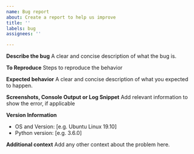 ```yaml
---
name: Bug report
about: Create a report to help us improve
title: ''
labels: bug
assignees: ''

---
```


**Describe the bug**
A clear and concise description of what the bug is.

**To Reproduce**
Steps to reproduce the behavior

**Expected behavior**
A clear and concise description of what you expected to happen.

**Screenshots, Console Output or Log Snippet**
Add relevant information to show the error, if applicable

**Version Information**
 - OS and Version: [e.g. Ubuntu Linux 19.10]
 - Python version: [e.g. 3.6.0]

**Additional context**
Add any other context about the problem here.
